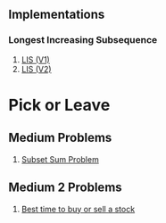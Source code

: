 ## Implementations
### Longest Increasing Subsequence
1. [LIS (V1)](/Algorithms/DP/LIS.cpp)
2. [LIS (V2)](/Algorithms/DP/LISv2.cpp)

# Pick or Leave
## Medium Problems
1. [Subset Sum Problem](/Algorithms/DP/Pick%20or%20Leave/Medium1/1.cpp)


## Medium 2 Problems
1. [Best time to buy or sell a stock](/Algorithms/DP/Pick%20or%20Leave/Medium%202/tradestocks.cpp)
